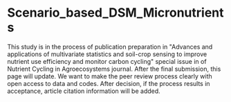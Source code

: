 # Scenario_based_DSM_Micronutrients
This study is in the process of publication preparation in "Advances and applications of multivariate statistics and soil-crop sensing to improve nutrient use efficiency and monitor carbon cycling" special issue in of Nutrient Cycling in Agroecosystems journal. After the final submission, this page will update. We want to make the peer review process clearly with open access to data and codes. After decision, if the process results in acceptance, article citation information will be added.
